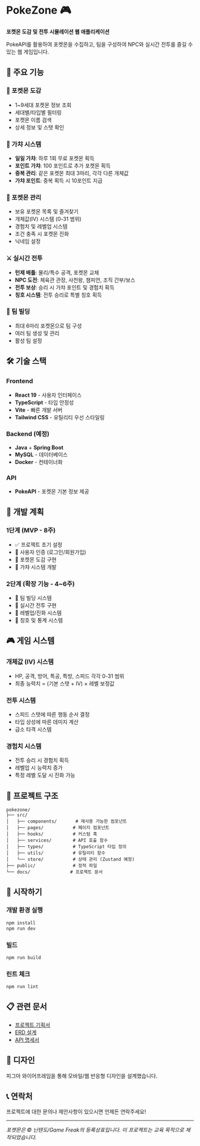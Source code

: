 # PokeZone 🎮

**포켓몬 도감 및 전투 시뮬레이션 웹 애플리케이션**

PokeAPI를 활용하여 포켓몬을 수집하고, 팀을 구성하여 NPC와 실시간 전투를 즐길 수 있는 웹 게임입니다.

## 🚀 주요 기능

### 📖 포켓몬 도감
- 1~9세대 포켓몬 정보 조회
- 세대별/타입별 필터링
- 포켓몬 이름 검색
- 상세 정보 및 스탯 확인

### 🎰 가챠 시스템
- **일일 가챠**: 하루 1회 무료 포켓몬 획득
- **포인트 가챠**: 100 포인트로 추가 포켓몬 획득
- **중복 관리**: 같은 포켓몬 최대 3마리, 각각 다른 개체값
- **가챠 포인트**: 중복 획득 시 10포인트 지급

### 🎒 포켓몬 관리
- 보유 포켓몬 목록 및 즐겨찾기
- 개체값(IV) 시스템 (0-31 범위)
- 경험치 및 레벨업 시스템
- 조건 충족 시 포켓몬 진화
- 닉네임 설정

### ⚔️ 실시간 전투
- **턴제 배틀**: 물리/특수 공격, 포켓몬 교체
- **NPC 도전**: 체육관 관장, 사천왕, 챔피언, 조직 간부/보스
- **전투 보상**: 승리 시 가챠 포인트 및 경험치 획득
- **칭호 시스템**: 전투 승리로 특별 칭호 획득

### 👥 팀 빌딩
- 최대 6마리 포켓몬으로 팀 구성
- 여러 팀 생성 및 관리
- 활성 팀 설정

## 🛠 기술 스택

### Frontend
- **React 19** - 사용자 인터페이스
- **TypeScript** - 타입 안정성
- **Vite** - 빠른 개발 서버
- **Tailwind CSS** - 유틸리티 우선 스타일링

### Backend (예정)
- **Java** + **Spring Boot**
- **MySQL** - 데이터베이스
- **Docker** - 컨테이너화

### API
- **PokeAPI** - 포켓몬 기본 정보 제공

## 🎯 개발 계획

### 1단계 (MVP - 8주)
- ✅ 프로젝트 초기 설정
- 🔄 사용자 인증 (로그인/회원가입)
- 🔄 포켓몬 도감 구현
- 🔄 가챠 시스템 개발

### 2단계 (확장 기능 - 4~6주)
- 🔄 팀 빌딩 시스템
- 🔄 실시간 전투 구현
- 🔄 레벨업/진화 시스템
- 🔄 칭호 및 통계 시스템

## 🎮 게임 시스템

### 개체값 (IV) 시스템
- HP, 공격, 방어, 특공, 특방, 스피드 각각 0-31 범위
- 최종 능력치 = (기본 스탯 + IV) × 레벨 보정값

### 전투 시스템
- 스피드 스탯에 따른 행동 순서 결정
- 타입 상성에 따른 데미지 계산
- 급소 타격 시스템

### 경험치 시스템
- 전투 승리 시 경험치 획득
- 레벨업 시 능력치 증가
- 특정 레벨 도달 시 진화 가능

## 📁 프로젝트 구조

```
pokezone/
├── src/
│   ├── components/       # 재사용 가능한 컴포넌트
│   ├── pages/           # 페이지 컴포넌트
│   ├── hooks/           # 커스텀 훅
│   ├── services/        # API 호출 함수
│   ├── types/           # TypeScript 타입 정의
│   ├── utils/           # 유틸리티 함수
│   └── store/           # 상태 관리 (Zustand 예정)
├── public/              # 정적 파일
└── docs/               # 프로젝트 문서
```

## 🚦 시작하기

### 개발 환경 실행
```bash
npm install
npm run dev
```

### 빌드
```bash
npm run build
```

### 린트 체크
```bash
npm run lint
```

## 📋 관련 문서

- [프로젝트 기획서](../pokezoneDocs/01_PROJECT_PLAN.md)
- [ERD 설계](../pokezoneDocs/02_ERD_DESIGN.md)
- [API 명세서](../pokezoneDocs/03_API_SPECIFICATION.md)

## 🎨 디자인

피그마 와이어프레임을 통해 모바일/웹 반응형 디자인을 설계했습니다.

## 📞 연락처

프로젝트에 대한 문의나 제안사항이 있으시면 언제든 연락주세요!

---

*포켓몬은 © 닌텐도/Game Freak의 등록상표입니다. 이 프로젝트는 교육 목적으로 제작되었습니다.*
